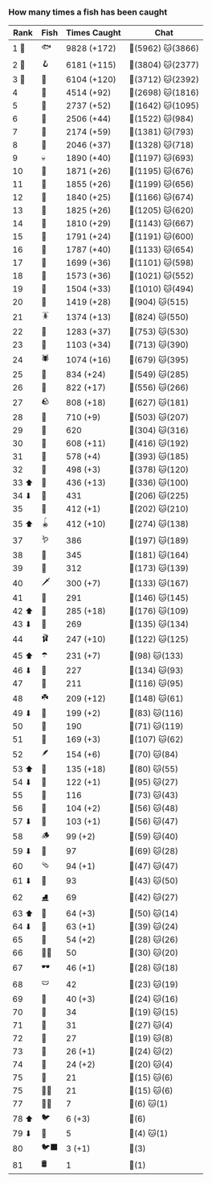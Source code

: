 ### How many times a fish has been caught
| Rank | Fish | Times Caught | Chat |
|------|--------|-----------|-------|
| 1 🥇  | 🐟 | 9828 (+172) | 🍞(5962)  🐱(3866) |
| 2 🥈  | 🪝 | 6181 (+115) | 🍞(3804)  🐱(2377) |
| 3 🥉  | 🎏 | 6104 (+120) | 🍞(3712)  🐱(2392) |
| 4  | 🐚 | 4514 (+92) | 🍞(2698)  🐱(1816) |
| 5  | 🦀 | 2737 (+52) | 🍞(1642)  🐱(1095) |
| 6  | 🐸 | 2506 (+44) | 🍞(1522)  🐱(984) |
| 7  | 🦐 | 2174 (+59) | 🍞(1381)  🐱(793) |
| 8  | 🐢 | 2046 (+37) | 🍞(1328)  🐱(718) |
| 9  | 💀 | 1890 (+40) | 🍞(1197)  🐱(693) |
| 10  | 🦑 | 1871 (+26) | 🍞(1195)  🐱(676) |
| 11  | 🦞 | 1855 (+26) | 🍞(1199)  🐱(656) |
| 12  | 🦪 | 1840 (+25) | 🍞(1166)  🐱(674) |
| 13  | 🐊 | 1825 (+26) | 🍞(1205)  🐱(620) |
| 14  | 🐬 | 1810 (+29) | 🍞(1143)  🐱(667) |
| 15  | 🐋 | 1791 (+24) | 🍞(1191)  🐱(600) |
| 16  | 🐙 | 1787 (+40) | 🍞(1133)  🐱(654) |
| 17  | 🧦 | 1699 (+36) | 🍞(1101)  🐱(598) |
| 18  | 🐠 | 1573 (+36) | 🍞(1021)  🐱(552) |
| 19  | 🐡 | 1504 (+33) | 🍞(1010)  🐱(494) |
| 20  | 🪸 | 1419 (+28) | 🍞(904)  🐱(515) |
| 21  | 🪳 | 1374 (+13) | 🍞(824)  🐱(550) |
| 22  | 🌿 | 1283 (+37) | 🍞(753)  🐱(530) |
| 23  | 🐍 | 1103 (+34) | 🍞(713)  🐱(390) |
| 24  | 🕷️ | 1074 (+16) | 🍞(679)  🐱(395) |
| 25  | 🐌 | 834 (+24) | 🍞(549)  🐱(285) |
| 26  | 🧽 | 822 (+17) | 🍞(556)  🐱(266) |
| 27  | 🪨 | 808 (+18) | 🍞(627)  🐱(181) |
| 28  | 🦈 | 710 (+9) | 🍞(503)  🐱(207) |
| 29  | 🥫 | 620 | 🍞(304)  🐱(316) |
| 30  | 🐳 | 608 (+11) | 🍞(416)  🐱(192) |
| 31  | 🦕 | 578 (+4) | 🍞(393)  🐱(185) |
| 32  | 🍬 | 498 (+3) | 🍞(378)  🐱(120) |
| 33 ⬆ | 🐉 | 436 (+13) | 🍞(336)  🐱(100) |
| 34 ⬇ | 👢 | 431 | 🍞(206)  🐱(225) |
| 35  | 🦠 | 412 (+1) | 🍞(202)  🐱(210) |
| 35 ⬆ | 🪀 | 412 (+10) | 🍞(274)  🐱(138) |
| 37  | 🪱 | 386 | 🍞(197)  🐱(189) |
| 38  | 🦭 | 345 | 🍞(181)  🐱(164) |
| 39  | 🍄 | 312 | 🍞(173)  🐱(139) |
| 40  | 🗡️ | 300 (+7) | 🍞(133)  🐱(167) |
| 41  | 🧤 | 291 | 🍞(146)  🐱(145) |
| 42 ⬆ | 🦎 | 285 (+18) | 🍞(176)  🐱(109) |
| 43 ⬇ | 🦦 | 269 | 🍞(135)  🐱(134) |
| 44  | 🩰 | 247 (+10) | 🍞(122)  🐱(125) |
| 45 ⬆ | ☂️ | 231 (+7) | 🍞(98)  🐱(133) |
| 46 ⬇ | 🧸 | 227 | 🍞(134)  🐱(93) |
| 47  | 🧊 | 211 | 🍞(116)  🐱(95) |
| 48  | ☘️ | 209 (+12) | 🍞(148)  🐱(61) |
| 49 ⬇ | 🥪 | 199 (+2) | 🍞(83)  🐱(116) |
| 50  | 👟 | 190 | 🍞(71)  🐱(119) |
| 51  | 🧟 | 169 (+3) | 🍞(107)  🐱(62) |
| 52  | 🪶 | 154 (+6) | 🍞(70)  🐱(84) |
| 53 ⬆ | 🌹 | 135 (+18) | 🍞(80)  🐱(55) |
| 54 ⬇ | 🎰 | 122 (+1) | 🍞(95)  🐱(27) |
| 55  | 🐧 | 116 | 🍞(73)  🐱(43) |
| 56  | 🥒 | 104 (+2) | 🍞(56)  🐱(48) |
| 57 ⬇ | 👒 | 103 (+1) | 🍞(56)  🐱(47) |
| 58  | 🪵 | 99 (+2) | 🍞(59)  🐱(40) |
| 59 ⬇ | 📱 | 97 | 🍞(69)  🐱(28) |
| 60  | 🩴 | 94 (+1) | 🍞(47)  🐱(47) |
| 61 ⬇ | 🦆 | 93 | 🍞(43)  🐱(50) |
| 62  | ⛸️ | 69 | 🍞(42)  🐱(27) |
| 63 ⬆ | 🦫 | 64 (+3) | 🍞(50)  🐱(14) |
| 64 ⬇ | 🪼 | 63 (+1) | 🍞(39)  🐱(24) |
| 65  | 🧃 | 54 (+2) | 🍞(28)  🐱(26) |
| 66  | 🧞‍♂ | 50 | 🍞(30)  🐱(20) |
| 67  | 🕶️ | 46 (+1) | 🍞(28)  🐱(18) |
| 68  | 🩲 | 42 | 🍞(23)  🐱(19) |
| 69  | 👑 | 40 (+3) | 🍞(24)  🐱(16) |
| 70  | 🧣 | 34 | 🍞(19)  🐱(15) |
| 71  | 🎱 | 31 | 🍞(27)  🐱(4) |
| 72  | 🧵 | 27 | 🍞(19)  🐱(8) |
| 73  | 🪹 | 26 (+1) | 🍞(24)  🐱(2) |
| 74  | 🪺 | 24 (+2) | 🍞(20)  🐱(4) |
| 75  | 🧭 | 21 | 🍞(15)  🐱(6) |
| 75  | 🧜‍♀️ | 21 | 🍞(15)  🐱(6) |
| 77  | 🐻‍❄ | 7 | 🍞(6)  🐱(1) |
| 78 ⬆ | 🐦 | 6 (+3) | 🍞(6) |
| 79 ⬇ | 🦇 | 5 | 🍞(4)  🐱(1) |
| 80  | 🐦‍⬛ | 3 (+1) | 🍞(3) |
| 81  | 🛢️ | 1 | 🍞(1) |

